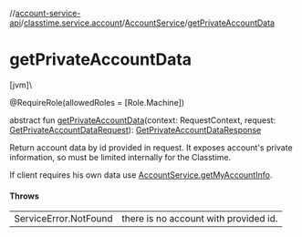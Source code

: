 //[account-service-api](../../../index.md)/[classtime.service.account](../index.md)/[AccountService](index.md)/[getPrivateAccountData](get-private-account-data.md)

# getPrivateAccountData

[jvm]\

@RequireRole(allowedRoles = [Role.Machine])

abstract fun [getPrivateAccountData](get-private-account-data.md)(context: RequestContext, request: [GetPrivateAccountDataRequest](../-get-private-account-data-request/index.md)): [GetPrivateAccountDataResponse](../-get-private-account-data-response/index.md)

Return account data by id provided in request. It exposes account's private information, so must be limited internally for the Classtime.

If client requires his own data use [AccountService.getMyAccountInfo](get-my-account-info.md).

#### Throws

| | |
|---|---|
| ServiceError.NotFound | there is no account with provided id. |
